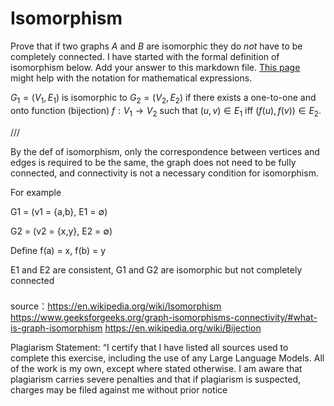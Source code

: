 # Isomorphism

Prove that if two graphs $A$ and $B$ are isomorphic they do *not* have to
be completely connected. I have started with the formal definition of
isomorphism below. Add your answer to this markdown file. [This
page](https://docs.github.com/en/get-started/writing-on-github/working-with-advanced-formatting/writing-mathematical-expressions)
might help with the notation for mathematical expressions.

$G_1=(V_1 , E_1)$ is isomorphic to $G_2 = (V_2, E_2)$ if there exists a
one-to-one and onto function (bijection) $f: V_1 \rightarrow V_2$ such that $(u,v)
\in E_1$ iff $(f(u),f(v)) \in E_2$.


///

By the def of isomorphism, only the correspondence between vertices and edges is required to be the same, the graph does not need to be fully connected, and connectivity is not a necessary condition for isomorphism.

For example

G1 = (v1 = {a,b}, E1 = ∅)

G2 = (v2 = {x,y}, E2 = ∅)

Define f(a) = x, f(b) = y

E1 and E2 are consistent, G1 and G2 are isomorphic but not completely connected

###

source：https://en.wikipedia.org/wiki/Isomorphism https://www.geeksforgeeks.org/graph-isomorphisms-connectivity/#what-is-graph-isomorphism https://en.wikipedia.org/wiki/Bijection

Plagiarism Statement: “I certify that I have listed all sources used to complete this exercise, including the use of any Large Language Models. All of the work is my own, except where stated otherwise. I am aware that plagiarism carries severe penalties and that if plagiarism is suspected, charges may be filed against me without prior notice
